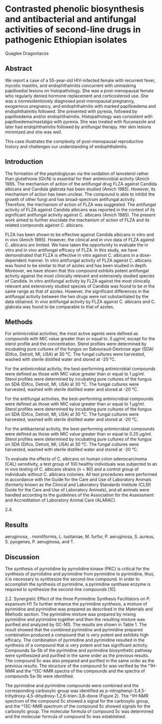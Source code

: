 # Contrasted phenolic biosynthesis and antibacterial and antifungal activities of second-line drugs in pathogenic Ethiopian isolates
Quaglee Dragontacos


## Abstract
We report a case of a 55-year-old HIV-infected female with recurrent fever, mycotic mastitis, and endophthalmitis concurrent with unmasking papilloedial lesions on histopathology. She was a post-menopausal female who regularly denied hormone replacement and corticosteroid use. She was a nonresidentsively diagnosed post-menopausal pregnancy, exogamous pregnancy, and endophthalmitis with marked papilloedema and endophthalmitis followed. She presented with pyrexia, followed by papilloedema and/or endophthalmitis. Histopathology was consistent with papilloedema/mastalgia with pyrexia. She was treated with fluconazole and later had endophthalmitis followed by antifungal therapy. Her skin lesions minimized and she was well.

This case illustrates the complexity of post-menopausal reproductive history and challenges our understanding of endophthalmitis.


## Introduction
The formation of the peptidoglycan via the oxidation of lanosterol rather than glutathione (GlcN) is essential for their antimicrobial activity (Amich 1985. The mechanism of action of the antifungal drug FLZA against Candida albicans and Candida glabrata has been studied (Amich 1985). However, its mechanism of action has been unclear. The compound is able to inhibit the growth of other fungi and has broad-spectrum antifungal activity. Therefore, the mechanism of action of FLZA was suggested. The antifungal activity of FLZA against Candida albicans was reported in the context of its significant antifungal activity against C. albicans (Amich 1985). The present work aimed to further elucidate the mechanism of action of FLZA and its related compounds against C. albicans.

FLZA has been shown to be effective against Candida albicans in vitro and in vivo (Amich 1985). However, the clinical and in vivo data of FLZA against C. albicans are limited. We have taken the opportunity to evaluate the in vitro and in vivo antifungal efficacy of FLZA. In this study, we have demonstrated that FLZA is effective in vitro against C. albicans in a dose-dependent manner. In vitro antifungal activity of FLZA against C. albicans was found to be similar to that of azoles and has been studied in depth. Moreover, we have shown that this compound exhibits potent antifungal activity against the most clinically relevant and extensively studied species of Candida. In vitro antifungal activity by FLZA against the most clinically relevant and extensively studied species of Candida was found to be in the same range as that of azoles. However, the significant differences in the antifungal activity between the two drugs were not substantiated by the data obtained. In vivo antifungal activity by FLZA against C. albicans and C. glabrata was found to be comparable to that of azoles.


## Methods
For antimicrobial activities, the most active agents were defined as compounds with MIC value greater than or equal to .5 µg/ml, except for the sterol profile and the concentration. Sterol profiles were determined by incubating pure cultures of the fungus on Sabouraud-Dextrose agar (SDA) (Difco, Detroit, MI, USA) at 30 °C. The fungal cultures were harvested, washed with sterile distilled water and stored at -20 °C.

For the antimicrobial activity, the best-performing antimicrobial compounds were defined as those with MIC value greater than or equal to 1 µg/ml. Sterol profiles were determined by incubating pure cultures of the fungus on SDA (Difco, Detroit, MI, USA) at 30 °C. The fungal cultures were harvested, washed with sterile distilled water and stored at -20 °C.

For the antifungal activities, the best-performing antimicrobial compounds were defined as those with MIC value greater than or equal to 1 µg/ml. Sterol profiles were determined by incubating pure cultures of the fungus on SDA (Difco, Detroit, MI, USA) at 30 °C. The fungal cultures were harvested, washed with sterile distilled water and stored at -20 °C.

For the antibacterial activity, the best-performing antimicrobial compounds were defined as those with MIC value greater than or equal to 0.25 µg/ml. Sterol profiles were determined by incubating pure cultures of the fungus on SDA (Difco, Detroit, MI, USA) at 30 °C. The fungal cultures were harvested, washed with sterile distilled water and stored at -20 °C.

To evaluate the effects of C. albicans on human colon adenocarcinoma (CAL) sensitivity, a test group of 100 healthy individuals was subjected to an in vivo testing of C. albicans strains (n = 80) and a control group of individuals without C. albicans colonies. All test procedures were performed in accordance with the Guide for the Care and Use of Laboratory Animals (formerly known as the Clinical and Laboratory Standards Institute (CLSI) Guide for the Care and Use of Laboratory Animals), and all animals were handled according to the guidelines of the Association for the Assessment and Accreditation of Laboratory Animal Care (ALARAC).

2.4.


## Results
aeruginosa, . moniliformis, L. lusitaniae, M. furfur, P. aeruginosa, S. aureus, S. pyogenes, P. aeruginosa, and T.


## Discussion

The synthesis of pyrrolidine by pyrrolidine kinase (PKC) is critical for the synthesis of pyrrolidine and pyrimidine from pyrimidine to pyrimidine, thus, it is necessary to synthesize the second-line compound. In order to accomplish the synthesis of pyrimidine, a pyrimidine synthase enzyme is required to synthesize the second-line compounds [10].

2.2. Synergistic Effect of the three Pyrimidine Synthesis Facilitators on P. expansum H1
To further enhance the pyrimidine synthesis, a mixture of pyrimidine and pyrimidine was prepared as described in the Materials and Methods section. The pyrimidine mixture was prepared by mixing pyrimidine and pyrimidine together and then the resulting mixture was purified and analyzed by GC-MS. The results are shown in Table 1. The result showed that the combined pyrimidine and pyrimidine prepared combination produced a compound that is very potent and exhibits high efficacy. The combination of pyrimidine and pyrimidine resulted in the synthesis of a compound that is very potent and has significant activity. Compounds 5a-5b of the pyrimidine and pyrimidine biosynthetic pathway were synthesized and purified in the same order as the previous results. The compound 5c was also prepared and purified in the same order as the previous results. The structure of the compound 5c was verified by the ^1H-NMR and the ^13C-NMR spectra of the compounds and the spectra of compounds 5a-5b were identified.

The pyrimidine and pyrimidine compounds were combined and the corresponding carboxylic group was identified as p-nitrophenyl-3,4,5-trihydroxy-4,5-dihydroxy-1,2,6-trien-3,8-dione (Figure 2). The ^1H-NMR spectrum of the compound 5c showed a signal for the carboxylic group, and the ^13C-NMR spectrum of the compound 5c showed signals for the carboxylic group. The molecular formula of compound 5c was determined and the molecular formula of compound 5c was established.

